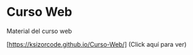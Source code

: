 # Curso Web
 Material del curso web


[https://ksizorcode.github.io/Curso-Web/] (Click aquí para ver)
